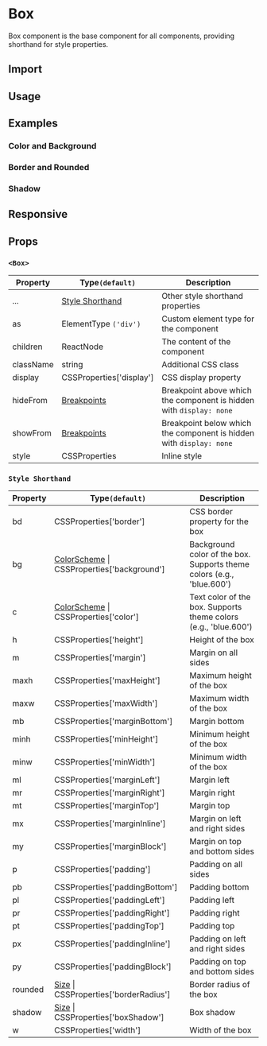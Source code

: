 # Box

Box component is the base component for all components, providing shorthand for style properties.

## Import

<!--{include:<import-guide>}-->

## Usage

<!--{include:`usage.md`}-->

## Examples

### Color and Background

<!--{include:`background.md`}-->

### Border and Rounded

<!--{include:`border.md`}-->

### Shadow

<!--{include:`shadow.md`}-->

## Responsive

<!--{include:<example-responsive>}-->

## Props

### `<Box>`

| Property  | Type`(default)`                               | Description                                                         |
| --------- | --------------------------------------------- | ------------------------------------------------------------------- |
| ...       | [Style Shorthand](#code-style-shorthand-code) | Other style shorthand properties                                    |
| as        | ElementType `('div')`                         | Custom element type for the component                               |
| children  | ReactNode                                     | The content of the component                                        |
| className | string                                        | Additional CSS class                                                |
| display   | CSSProperties['display']                      | CSS display property                                                |
| hideFrom  | [Breakpoints][breakpoints]                    | Breakpoint above which the component is hidden with `display: none` |
| showFrom  | [Breakpoints][breakpoints]                    | Breakpoint below which the component is hidden with `display: none` |
| style     | CSSProperties                                 | Inline style                                                        |

### `Style Shorthand`

| Property | Type`(default)`                                            | Description                                                           |
| -------- | ---------------------------------------------------------- | --------------------------------------------------------------------- |
| bd       | CSSProperties['border']                                    | CSS border property for the box                                       |
| bg       | [ColorScheme][color-scheme] \| CSSProperties['background'] | Background color of the box. Supports theme colors (e.g., 'blue.600') |
| c        | [ColorScheme][color-scheme] \| CSSProperties['color']      | Text color of the box. Supports theme colors (e.g., 'blue.600')       |
| h        | CSSProperties['height']                                    | Height of the box                                                     |
| m        | CSSProperties['margin']                                    | Margin on all sides                                                   |
| maxh     | CSSProperties['maxHeight']                                 | Maximum height of the box                                             |
| maxw     | CSSProperties['maxWidth']                                  | Maximum width of the box                                              |
| mb       | CSSProperties['marginBottom']                              | Margin bottom                                                         |
| minh     | CSSProperties['minHeight']                                 | Minimum height of the box                                             |
| minw     | CSSProperties['minWidth']                                  | Minimum width of the box                                              |
| ml       | CSSProperties['marginLeft']                                | Margin left                                                           |
| mr       | CSSProperties['marginRight']                               | Margin right                                                          |
| mt       | CSSProperties['marginTop']                                 | Margin top                                                            |
| mx       | CSSProperties['marginInline']                              | Margin on left and right sides                                        |
| my       | CSSProperties['marginBlock']                               | Margin on top and bottom sides                                        |
| p        | CSSProperties['padding']                                   | Padding on all sides                                                  |
| pb       | CSSProperties['paddingBottom']                             | Padding bottom                                                        |
| pl       | CSSProperties['paddingLeft']                               | Padding left                                                          |
| pr       | CSSProperties['paddingRight']                              | Padding right                                                         |
| pt       | CSSProperties['paddingTop']                                | Padding top                                                           |
| px       | CSSProperties['paddingInline']                             | Padding on left and right sides                                       |
| py       | CSSProperties['paddingBlock']                              | Padding on top and bottom sides                                       |
| rounded  | [Size][size] \| CSSProperties['borderRadius']              | Border radius of the box                                              |
| shadow   | [Size][size] \| CSSProperties['boxShadow']                 | Box shadow                                                            |
| w        | CSSProperties['width']                                     | Width of the box                                                      |

<!--{include:(_common/types/breakpoints.md)}-->

[breakpoints]: #code-ts-breakpoints-code

<!--{include:(_common/types/size.md)}-->

[size]: #code-ts-size-code

<!--{include:(_common/types/color-scheme.md)}-->

[color-scheme]: #code-ts-color-scheme-code
